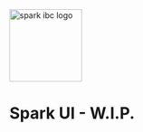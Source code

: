 <img src="https://sparkibc.zone/images/Logo.svg" alt="spark ibc logo" width=128 height=128 >

# Spark UI - W.I.P.